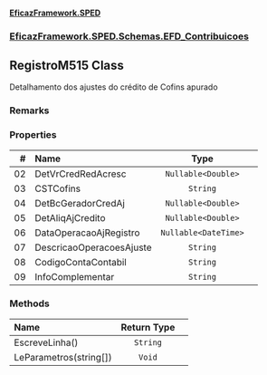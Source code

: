 #### [EficazFramework.SPED](EficazFrameworkSPED.md 'EficazFramework SPED')
### [EficazFramework.SPED.Schemas.EFD_Contribuicoes](EficazFramework.SPED.Schemas.EFD_Contribuicoes.md 'EficazFramework.SPED.Schemas.EFD_Contribuicoes')

## RegistroM515 Class

Detalhamento dos ajustes do crédito de Cofins apurado

### Remarks
### Properties

| # | Name | Type | |
| ---: | :--- | :---: | :--- |
| 02 | DetVrCredRedAcresc | `Nullable<Double>` |  |
| 03 | CSTCofins | `String` |  |
| 04 | DetBcGeradorCredAj | `Nullable<Double>` |  |
| 05 | DetAliqAjCredito | `Nullable<Double>` |  |
| 06 | DataOperacaoAjRegistro | `Nullable<DateTime>` |  |
| 07 | DescricaoOperacoesAjuste | `String` |  |
| 08 | CodigoContaContabil | `String` |  |
| 09 | InfoComplementar | `String` |  |
### Methods

| Name | Return Type | |
| :--- | :---: | :--- |
| EscreveLinha() | `String` |  |
| LeParametros(string[]) | `Void` |  |
